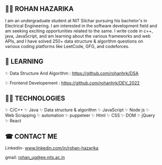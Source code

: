 ## 👨‍🎓 ROHAN HAZARIKA

I am an undergraduate student at NIT Silchar pursuing his bachelor's in Electrical Engineering. I am interested in the software development field and am seeking exciting     opportunities related to the same. I write code in c++, java, JavaScript, and am learning about the various frameworks and web APIs, and I have solved 250+ data structure & algorithm questions on various coding platforms like LeetCode, GFG, and codeforces.

## 🎯 LEARNING

  ✨ Data Structure And Algorithm : https://github.com/rohanhrk/DSA

  ✨ Frontend Developement : https://github.com/rohanhrk/DEV_2022

## 👩‍💻 TECHNOLOGIES

  ✨ C/C++
  ✨ Java
  ✨ Data structure & algorithm
  ✨ JavaScript
  ✨ Node js
  ✨ Web Scrapping
  ✨ automation
  ✨ puppeteer
  ✨ Html
  ✨ CSS
  ✨ DOM
  ✨ jQuery
  ✨ React

## ☎ CONTACT ME

  Linkedin- www.linkedin.com/in/rohan-hazarika

  gmail: rohan_ug@ee.nits.ac.in
